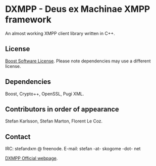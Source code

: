 DXMPP - Deus ex Machinae XMPP framework
=====

An almost working XMPP client library written in C++.

License
-----------
[Boost Software License](http://www.boost.org/LICENSE_1_0.txt).
Please note dependencies may use a different license.

Dependencies
-----------
Boost, Crypto++, OpenSSL, Pugi XML.

Contributors in order of appearance
-----------
Stefan Karlsson, Stefan Marton, Florent Le Coz.

Contact
-----------
IRC: stefandxm @ freenode.
E-mail: stefan -at- skogome -dot- net 

[DXMPP Official webpage](http://deusexmachinae.se/dxmpp).

